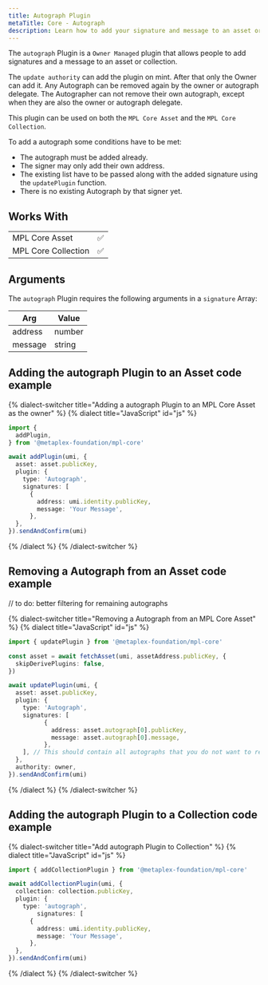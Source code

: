 ```yaml
---
title: Autograph Plugin
metaTitle: Core - Autograph
description: Learn how to add your signature and message to an asset or collection
---
```


The `autograph` Plugin is a `Owner Managed` plugin that allows people to add signatures and a message to an asset or collection.

The `update authority` can add the plugin on mint. After that only the Owner can add it. Any Autograph can be removed again by the owner or autograph delegate. The Autographer can not remove their own autograph, except when they are also the owner or autograph delegate. 

This plugin can be used on both the `MPL Core Asset` and the `MPL Core Collection`.

To add a autograph some conditions have to be met:

- The autograph must be added already.
- The signer may only add their own address.
- The existing list have to be passed along with the added signature using the `updatePlugin` function.
- There is no existing Autograph by that signer yet.

## Works With

|                     |     |
| ------------------- | --- |
| MPL Core Asset      | ✅  |
| MPL Core Collection | ✅  |

## Arguments

The `autograph` Plugin requires the following arguments in a `signature` Array:

| Arg     | Value  |
| ------- | ------ |
| address | number |
| message | string |

## Adding the autograph Plugin to an Asset code example

{% dialect-switcher title="Adding a autograph Plugin to an MPL Core Asset as the owner" %}
{% dialect title="JavaScript" id="js" %}

```ts
import {
  addPlugin,
} from '@metaplex-foundation/mpl-core'

await addPlugin(umi, {
  asset: asset.publicKey,
  plugin: {
    type: 'Autograph',
    signatures: [
      {
        address: umi.identity.publicKey,
        message: 'Your Message',
      },
  },
}).sendAndConfirm(umi)
```

{% /dialect %}
{% /dialect-switcher %}

## Removing a Autograph from an Asset code example

// to do: better filtering for remaining autographs

{% dialect-switcher title="Removing a Autograph from an MPL Core Asset" %}
{% dialect title="JavaScript" id="js" %}

```ts
import { updatePlugin } from '@metaplex-foundation/mpl-core'

const asset = await fetchAsset(umi, assetAddress.publicKey, {
  skipDerivePlugins: false,
})

await updatePlugin(umi, {
  asset: asset.publicKey,
  plugin: {
    type: 'Autograph',
    signatures: [
          {
            address: asset.autograph[0].publicKey,
            message: asset.autograph[0].message,
          },
    ], // This should contain all autographs that you do not want to remove
  },
  authority: owner,
}).sendAndConfirm(umi)
```

{% /dialect %}
{% /dialect-switcher %}

## Adding the autograph Plugin to a Collection code example

{% dialect-switcher title="Add autograph Plugin to Collection" %}
{% dialect title="JavaScript" id="js" %}

```ts
import { addCollectionPlugin } from '@metaplex-foundation/mpl-core'

await addCollectionPlugin(umi, {
  collection: collection.publicKey,
  plugin: {
    type: 'autograph',
        signatures: [
      {
        address: umi.identity.publicKey,
        message: 'Your Message',
      },
  },
}).sendAndConfirm(umi)
```

{% /dialect %}
{% /dialect-switcher %}
